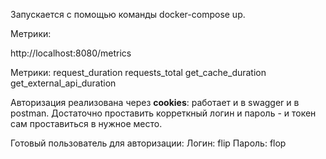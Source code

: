 Запускается с помощью команды docker-compose up.

Метрики:

http://localhost:8080/metrics

Метрики:
request_duration
requests_total
get_cache_duration
get_external_api_duration

Авторизация реализована через **cookies**: работает и в swagger и в postman. Достаточно проставить корреткный логин и пароль - и токен сам проставиться в нужное место.

Готовый пользователь для авторизации:
Логин: flip
Пароль: flop